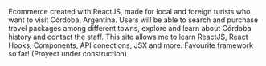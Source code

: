 Ecommerce created with ReactJS, made for local and foreign turists who want to visit Córdoba, Argentina. Users will be able to search and purchase travel packages among different towns, explore and learn about Córdoba history and contact the staff. This site allows me to learn ReactJS, React Hooks, Components, API conections, JSX and more. Favourite framework so far! (Proyect under construction)
